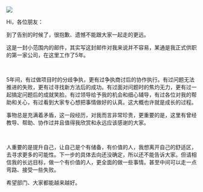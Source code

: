  

 

![](C:/Users/DSY1029/Desktop/1-mTJN4RqpKQ8ZVY-WVbpkXw.jpeg)

Hi，各位朋友：

到了告别的时候了，很抱歉、遗憾不能跟大家一起走的更远。

这是一封小范围内的邮件，其实写这封邮件对我来说并不容易，某通是我正式供职的第一家公司，在这里工作了5年。

 

5年间，有过做项目时的分歧争执，更有过争执商讨后的协作执行。有过问题无法推进的失败，更有过寻找新方法后的成功。有过面对问题时的焦灼无力，更有过一起搞定问题后的成就笑脸。有过领导给予我的机会和细心辅导，有过各位对我的帮助和关心，有过看到大家专心想把事情做好的认真。这大概也许就是成长的过程。

事物总是充满着矛盾，这一段经历，对我而言非常珍贵，更重要的是，这里有曾经教导、帮助、协作过并且值得我欣赏和永远应该感谢的大家。

 

人重要的是提升自己，让自己是个有储备，有价值的人，我想离开自己的舒适区，去寻求更多的可能性。下一步的具体去向还没确定，所以还不能告诉大家。但请相信我的长远目标，做一个有价值的人，更全面的做一些事情。甚至中间可以走一点弯路、接受一些失败。

希望部门、大家都能越来越好。

 
